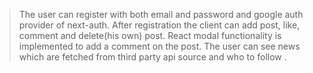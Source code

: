 >The user can register with both email and password and google auth provider of next-auth.
>After registration the client can add post, like, comment and delete(his own)  post.
>React modal functionality is implemented to add a comment on the post.
>The user can see news which are fetched from third party api source and who to follow .
